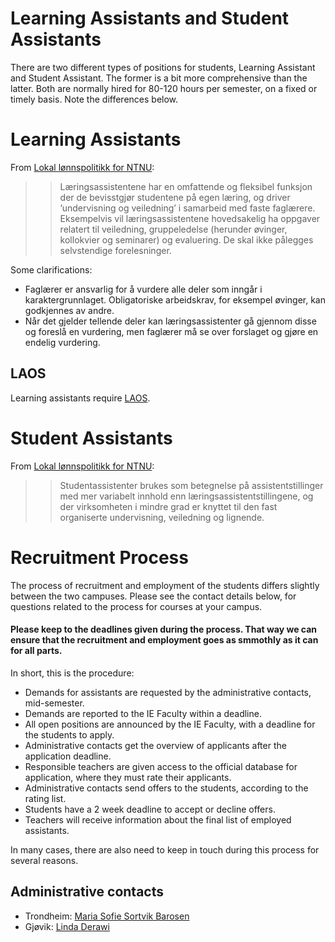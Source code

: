 # Learning Assistants and Student Assistants

There are two different types of positions for students, Learning Assistant and Student Assistant. The former is a bit more comprehensive than the latter. Both are normally hired for 80-120 hours per semester, on a fixed or timely basis. Note the differences below.

# Learning Assistants

From [Lokal lønnspolitikk for NTNU](https://innsida.ntnu.no/c/wiki/get_page_attachment?p_l_id=2562032420&nodeId=24647&title=Lønnspolitikk&fileName=Lokal%20lønnspolitikk%20rev%2004.09.2020.pdf):

  >> Læringsassistentene har en omfattende og fleksibel funksjon der de bevisstgjør studentene på egen læring, og driver ’undervisning og veiledning’ i samarbeid med faste faglærere. Eksempelvis vil læringsassistentene hovedsakelig ha oppgaver relatert til veiledning, gruppeledelse (herunder øvinger, kollokvier og seminarer) og evaluering. De skal ikke pålegges selvstendige forelesninger.

Some clarifications:

* Faglærer er ansvarlig for å vurdere alle deler som inngår i karaktergrunnlaget. Obligatoriske arbeidskrav, for eksempel øvinger, kan godkjennes av andre.
* Når det gjelder tellende deler kan læringsassistenter gå gjennom disse og foreslå en vurdering, men faglærer må se over forslaget og gjøre en endelig vurdering.

## LAOS

Learning assistants require [LAOS](laos.html). 

# Student Assistants

From [Lokal lønnspolitikk for NTNU](https://innsida.ntnu.no/c/wiki/get_page_attachment?p_l_id=2562032420&nodeId=24647&title=Lønnspolitikk&fileName=Lokal%20lønnspolitikk%20rev%2004.09.2020.pdf):

  >> Studentassistenter brukes som betegnelse på assistentstillinger med mer variabelt innhold enn læringsassistentstillingene, og der virksomheten i mindre grad er knyttet til den fast organiserte undervisning, veiledning og lignende. 

# Recruitment Process

The process of recruitment and employment of the students differs slightly between the two campuses. Please see the contact details below, for questions related to the process for courses at your campus.

#### Please keep to the deadlines given during the process. That way we can ensure that the recruitment and employment goes as smmothly as it can for all parts.  

In short, this is the procedure:

* Demands for assistants are requested by the administrative contacts, mid-semester.
* Demands are reported to the IE Faculty within a deadline. 
* All open positions are announced by the IE Faculty, with a deadline for the students to apply. 
* Administrative contacts get the overview of applicants after the application deadline.
* Responsible teachers are given access to the official database for application, where they must rate their applicants.
* Administrative contacts send offers to the students, according to the rating list. 
* Students have a 2 week deadline to accept or decline offers.
* Teachers will receive information about the final list of employed assistants.

In many cases, there are also need to keep in touch during this process for several reasons. 


## Administrative contacts

* Trondheim:  [Maria Sofie Sortvik Barosen](https://www.ntnu.edu/employees/maria.barosen)
* Gjøvik:     [Linda Derawi](https://www.ntnu.edu/employees/linda.derawi)
